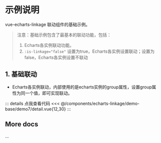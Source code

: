 <script setup>
import LinkageDemo7 from '@/components/echarts-linkage/demo-base/demo7/index.vue';
</script>

# 示例说明

vue-echarts-linkage 联动组件的基础示例。

> 注意：基础示例包含了最基本的联动功能，包括：
> 1. Echarts各实例联动功能。
> 2. `:is-linkage="false"` 设置为true，Echarts各实例设置联动；设置为false，Echarts各实例设置不联动

## 1. 基础联动

* Echarts各实例联动，内部使用的是echarts实例的group属性，设置group属性为同一个值，即可实现联动。

<LinkageDemo7 />

::: details 点我查看代码
<<< @/components/echarts-linkage/demo-base/demo7/detail.vue{12,30}
:::

## More docs

...


